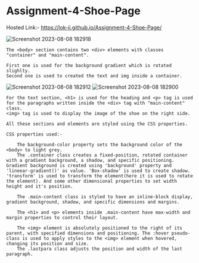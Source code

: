 # Assignment-4-Shoe-Page

Hosted Link:- https://lok-ii.github.io/Assignment-4-Shoe-Page/


![Screenshot 2023-08-08 182918](https://github.com/Lok-ii/Assignment-4-Shoe-Page/assets/129180844/b67eef06-9553-480d-aedb-6fe70c58f7d2)

    The <body> section contains two <div> elements with classes "container" and "main-content".

    First one is used for the background gradient which is rotated slighlty.
    Second one is used to created the text and img inside a container.

![Screenshot 2023-08-08 182912](https://github.com/Lok-ii/Assignment-4-Shoe-Page/assets/129180844/7d05a6f1-7cad-49ad-94d2-0ddd2dabcbd1)
![Screenshot 2023-08-08 182900](https://github.com/Lok-ii/Assignment-4-Shoe-Page/assets/129180844/09d69da4-b7e4-42f0-807e-57c80881ed90)

    For the text section, <h1> is used for the heading and <p> tag is used for the paragraphs written inside the <div> tag with "main-content" class.
    <img> tag is used to display the image of the shoe on the right side.

    All these sections and elements are styled using the CSS properties.

    CSS properties used:-

        The background-color property sets the background color of the <body> to light grey.
        The .container class creates a fixed-position, rotated container with a gradient background, a shadow, and specific positioning. Gradient background is created using 'background' property and 'lineear-gradient()' as value. 'Box-shadow' is used to create shadow. 'transform' is used to transform the element(here it is used to rotate the element). And some other dimensional properties to set width height and it's position.

        The .main-content class is styled to have an inline-block display, gradient background, shadow, and specific dimensions and margins.

        The <h1> and <p> elements inside .main-content have max-width and margin properties to control their layout.

        The <img> element is absolutely positioned to the right of its parent, with specified dimensions and positioning. The :hover pseudo-class is used to apply styles to the <img> element when hovered, changing its position and size.
        The .lastpara class adjusts the position and width of the last paragraph.
        
